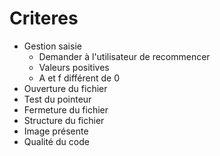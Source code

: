 # Criteres
- Gestion saisie
  - Demander à l'utilisateur de recommencer
  - Valeurs positives
  - A et f différent de 0
- Ouverture du fichier
- Test du pointeur
- Fermeture du fichier
- Structure du fichier
- Image présente
- Qualité du code
